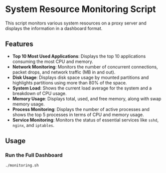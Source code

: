 # System Resource Monitoring Script

This script monitors various system resources on a proxy server and displays the information in a dashboard format.

## Features

- **Top 10 Most Used Applications**: Displays the top 10 applications consuming the most CPU and memory.
- **Network Monitoring**: Monitors the number of concurrent connections, packet drops, and network traffic (MB in and out).
- **Disk Usage**: Displays disk space usage by mounted partitions and highlights partitions using more than 80% of the space.
- **System Load**: Shows the current load average for the system and a breakdown of CPU usage.
- **Memory Usage**: Displays total, used, and free memory, along with swap memory usage.
- **Process Monitoring**: Displays the number of active processes and shows the top 5 processes in terms of CPU and memory usage.
- **Service Monitoring**: Monitors the status of essential services like `sshd`, `nginx`, and `iptables`.

## Usage

### Run the Full Dashboard

```bash
./monitoring.sh
